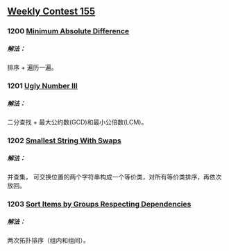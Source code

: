 ## [Weekly Contest 155](https://leetcode.com/contest/weekly-contest-155)



### 1200 [Minimum Absolute Difference](https://leetcode.com/contest/weekly-contest-155/problems/minimum-absolute-difference)



##### 解法：

排序 + 遍历一遍。





### 1201 [Ugly Number III](https://leetcode.com/contest/weekly-contest-155/problems/ugly-number-iii)



##### 解法：

二分查找 + 最大公约数(GCD)和最小公倍数(LCM)。





### 1202 [Smallest String With Swaps](https://leetcode.com/contest/weekly-contest-155/problems/smallest-string-with-swaps)



##### 解法：

并查集， 可交换位置的两个字符串构成一个等价类，对所有等价类排序，再依次放回。





### 1203 [Sort Items by Groups Respecting Dependencies](https://leetcode.com/contest/weekly-contest-155/problems/sort-items-by-groups-respecting-dependencies)



##### 解法：

两次拓扑排序（组内和组间）。


